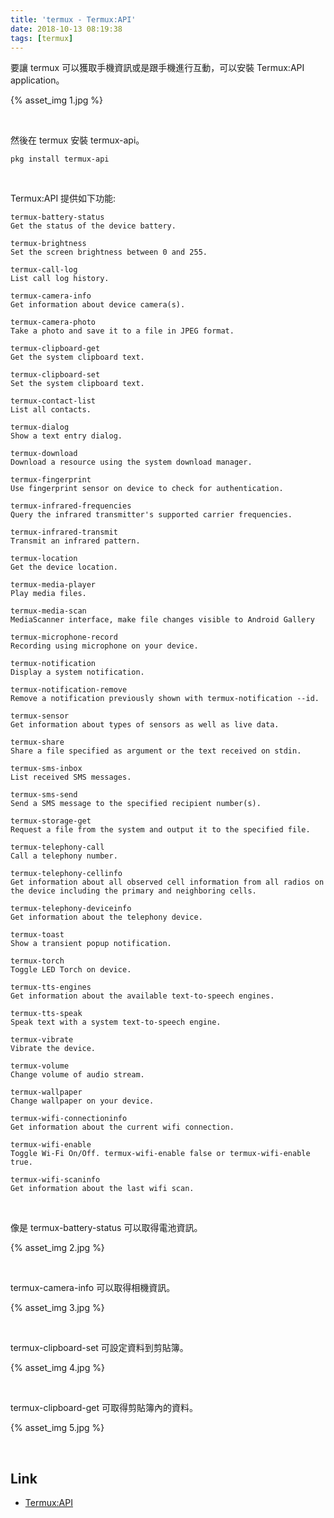 ```yaml
---
title: 'termux - Termux:API'
date: 2018-10-13 08:19:38
tags: [termux]
---
```


要讓 termux 可以獲取手機資訊或是跟手機進行互動，可以安裝 Termux:API application。  

<!-- more -->

{% asset_img 1.jpg %}

</br>


然後在 termux 安裝 termux-api。  

    pkg install termux-api

</br>


Termux:API 提供如下功能:  

```
termux-battery-status
Get the status of the device battery.

termux-brightness
Set the screen brightness between 0 and 255.

termux-call-log
List call log history.

termux-camera-info
Get information about device camera(s).

termux-camera-photo
Take a photo and save it to a file in JPEG format.

termux-clipboard-get
Get the system clipboard text.

termux-clipboard-set
Set the system clipboard text.

termux-contact-list
List all contacts.

termux-dialog
Show a text entry dialog.

termux-download
Download a resource using the system download manager.

termux-fingerprint
Use fingerprint sensor on device to check for authentication.

termux-infrared-frequencies
Query the infrared transmitter's supported carrier frequencies.

termux-infrared-transmit
Transmit an infrared pattern.

termux-location
Get the device location.

termux-media-player
Play media files.

termux-media-scan
MediaScanner interface, make file changes visible to Android Gallery

termux-microphone-record
Recording using microphone on your device.

termux-notification
Display a system notification.

termux-notification-remove
Remove a notification previously shown with termux-notification --id.

termux-sensor
Get information about types of sensors as well as live data.

termux-share
Share a file specified as argument or the text received on stdin.

termux-sms-inbox
List received SMS messages.

termux-sms-send
Send a SMS message to the specified recipient number(s).

termux-storage-get
Request a file from the system and output it to the specified file.

termux-telephony-call
Call a telephony number.

termux-telephony-cellinfo
Get information about all observed cell information from all radios on the device including the primary and neighboring cells.

termux-telephony-deviceinfo
Get information about the telephony device.

termux-toast
Show a transient popup notification.

termux-torch
Toggle LED Torch on device.

termux-tts-engines
Get information about the available text-to-speech engines.

termux-tts-speak
Speak text with a system text-to-speech engine.

termux-vibrate
Vibrate the device.

termux-volume
Change volume of audio stream.

termux-wallpaper
Change wallpaper on your device.

termux-wifi-connectioninfo
Get information about the current wifi connection.

termux-wifi-enable
Toggle Wi-Fi On/Off. termux-wifi-enable false or termux-wifi-enable true.

termux-wifi-scaninfo
Get information about the last wifi scan.
```

</br>


像是 termux-battery-status 可以取得電池資訊。  

{% asset_img 2.jpg %}

</br>


termux-camera-info 可以取得相機資訊。  

{% asset_img 3.jpg %}

</br>


termux-clipboard-set 可設定資料到剪貼簿。  

{% asset_img 4.jpg %}

</br>


termux-clipboard-get 可取得剪貼簿內的資料。  

{% asset_img 5.jpg %}

</br>


Link
----
* [Termux:API](https://wiki.termux.com/wiki/Termux:API)
